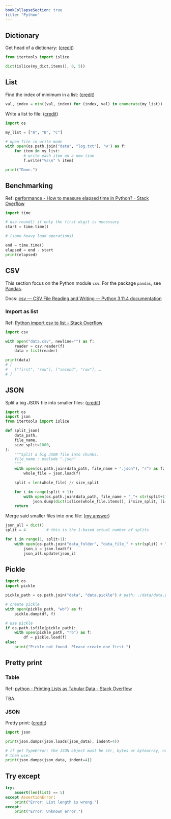```yaml
---
bookCollapseSection: true
title: "Python"
---
```


## Dictionary

Get head of a dictionary: \([credit](https://stackoverflow.com/a/28704691)\)

```python
from itertools import islice

dict(islice(my_dict.items(), 0, 5))
```


## List

Find the index of minimum in a list: \([credit](https://stackoverflow.com/a/13301022/10668706)\)

```python
val, index = min((val, index) for (index, val) in enumerate(my_list))
```

Write a list to file: \([credit](https://pynative.com/python-write-list-to-file/)\)

```python
import os

my_list = ["A", "B", "C"]

# open file in write mode
with open(os.path.join("data", "log.txt"), 'w') as f:
    for item in my_list:
        # write each item on a new line
        f.write("%s\n" % item)

print("Done.")
```


## Benchmarking

Ref: [performance - How to measure elapsed time in Python? - Stack Overflow](https://stackoverflow.com/questions/7370801/how-to-measure-elapsed-time-in-python)

```python
import time

# use round() if only the first digit is necessary
start = time.time()

# (some heavy load operations)

end = time.time()
elapsed = end - start
print(elapsed)
```

## CSV

This section focus on the Python module `csv`. For the package `pandas`, see [Pandas](/programming/python/pandas/).

Docs: [csv — CSV File Reading and Writing — Python 3.11.4 documentation](https://docs.python.org/3/library/csv.html)

### Import as list

Ref: [Python import csv to list - Stack Overflow](https://stackoverflow.com/a/24662707/10668706)

```python
import csv

with open("data.csv", newline="") as f:
    reader = csv.reader(f)
    data = list(reader)

print(data)
# [
#   ["first", "row"], ["second", "row"], …
# ]
```

## JSON

Split a big JSON file into smaller files: \([credit](https://plainenglish.io/blog/split-big-json-file-into-small-splits)\)

```python
import os
import json
from itertools import islice

def split_json(
    data_path,
    file_name,
    size_split=1000,
):
    """Split a big JSON file into chunks.
    file_name : exclude ".json"
    """
    with open(os.path.join(data_path, file_name + ".json"), "r") as f:
        whole_file = json.load(f)

    split = len(whole_file) // size_split

    for i in range(split + 1):
        with open(os.path.join(data_path, file_name + "_"+ str(split+1) + "_" + str(i+1) + ".json"), 'w') as f:
            json.dump(dict(islice(whole_file.items(), i*size_split, (i+1)*size_split)), f)
    return
```

Merge said smaller files into one file: \([my answer](https://stackoverflow.com/a/76203282/10668706)\)

```python
json_all = dict()
split = 4         # this is the 1-based actual number of splits

for i in range(1, split+1):
    with open(os.path.join("data_folder", "data_file_" + str(split) + "_" + str(i) + ".json"), 'r') as f:
        json_i = json.load(f)
        json_all.update(json_i)
```


## Pickle

```python
import os
import pickle

pickle_path = os.path.join("data", "data.pickle") # path: ./data/data.pickle

# create pickle
with open(pickle_path, "wb") as f:
    pickle.dump(df, f)

# use pickle
if os.path.isfile(pickle_path):
    with open(pickle_path, "rb") as f:
        df = pickle.load(f)
else:
    print("Pickle not found. Please create one first.")
```

## Pretty print

### Table

Ref: [python - Printing Lists as Tabular Data - Stack Overflow](https://stackoverflow.com/a/26937531/10668706)

TBA.


### JSON

Pretty print: \([credit](https://stackoverflow.com/a/12944035)\)

```python
import json

print(json.dumps(json.loads(json_data), indent=4))

# if get TypeError: the JSON object must be str, bytes or bytearray, not dict
# then use:
print(json.dumps(json_data, indent=4))
```


## Try except

```python
try:
    assert(len(list) == 5)
except AssertionError:
    print("Error: List length is wrong.")
except:
    print("Error: Unknown error.")
```

